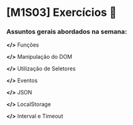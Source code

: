 # [M1S03] Exercícios 📓

### Assuntos gerais abordados na semana:

**</>** Funções

**</>** Manipulação do DOM

**</>** Utilização de Seletores

**</>** Eventos

**</>** JSON

**</>** LocalStorage

**</>** Interval e Timeout
